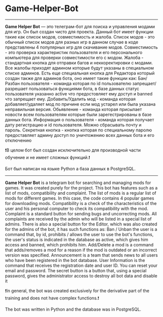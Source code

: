 # Game-Helper-Bot
---------------------------------------------------------------------------------------------------------------------------------------------------------------------------------------------------------------------
**Game Helper Bot** — это телеграм-бот для поиска и управления модами для игр. Он был создан чисто для проекта. Данный бот имеет функции такие как список модов, совместимость и жалоба.
 Список модов - это обычный список модов для разных игр в данном случае в коде представлены 4 популярных игр для скачивание модов.
 Совместимость - это проверка характеристик пользователя и его персонального компьютера для проверки совместимости его с модом.
 Жалоба - стандартная кнопка для отправки багов и неккоректировки с модами. Все жалобы приходят админом которые будут указаны в специальном списке админов.
 Есть еще специальная кнопка для Редактора который создан также для админов бота, оно имеет такие функции как:
 Бан/Разбан пользователя - команда которая по id пользователю запрещает/разрешает пользоваться функциями бота, в базе данных статус пользователя указанно active что предостовляет ему доступ и banned что запрещает ему.
 Добавить/Удалить мод - команда которая добавляет/удаляет мод по причине если мод устарел или была указана неправильная версия.
 Обьявление - команда которая присылает новости всем пользователям которые были зарегестрированы в базе данных бота.
 Информация о пользователя - команда которая получает дату регистрацию и id пользователя. Можно сбрасывать почту и пароль.
 Секретная кнопка - кнопка которая по специальному паролю предоставляет админу доступ по уничтожению всех данных бота и его отключению

❗В целом бот был создан исключительно для производной части обучение и не имеет сложных функций.❗

Бот был написан на языке Python а база данных в PostgreSQL.

_____________________________________________________________________________________________________________________________________________________________________________________________________________________
**Game Helper Bot** is a telegram bot for searching and managing mods for games. It was created purely for the project. This bot has features such as a list of mods, compatibility and complaint.
 The list of mods is a regular list of mods for different games. In this case, the code contains 4 popular games for downloading mods.
 Compatibility is a check of the characteristics of the user and his personal computer to check its compatibility with the mod.
 Complaint is a standard button for sending bugs and uncorrecting mods. All complaints are received by the admin who will be listed in a special list of admins.
 There is also a special button for the Editor, which was also created for the admins of the bot, it has such functions as:
 Ban / Unban the user is a command that, by id, prohibits / allows the user to use the bot's functions, the user's status is indicated in the database as active, which gives him access and banned, which prohibits him.
 Add/Delete a mod is a command that adds/removes a mod for a reason if the mod is outdated or an incorrect version was specified.
 Announcement is a team that sends news to all users who have been registered in the bot database.
 User Information is the command that receives the registration date and user ID. You can reset your email and password.
 The secret button is a button that, using a special password, gives the administrator access to destroy all bot data and disable it

❗In general, the bot was created exclusively for the derivative part of the training and does not have complex functions.❗

The bot was written in Python and the database was in PostgreSQL.
